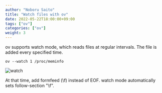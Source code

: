 ```yaml
---
author: "Noboru Saito"
title: "Watch files with ov"
date: 2022-05-22T18:00:00+09:00
tags: ["ov"]
categories: ["ov"]
weight: 3
---
```


ov supports watch mode, which reads files at regular intervals.
The file is added every specified time.

```console
ov --watch 1 /proc/meminfo
```

![watch](/ov/watch.gif)

At that time, add formfeed (\f) instead of EOF.
watch mode automatically sets follow-section "\f".